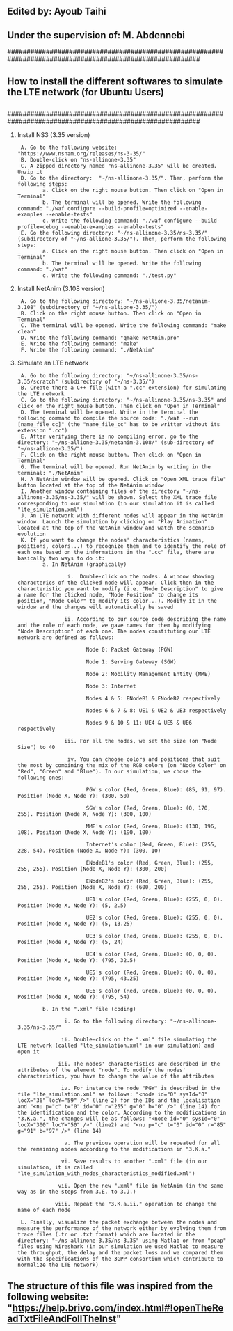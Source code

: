 ## Edited by: Ayoub Taihi
## Under the supervision of: M. Abdennebi

##########################################################################################################
##		                         		                                                ##
##        How to install the different softwares to simulate the LTE network (for Ubuntu Users)         ##
##	 	  		      		  	                                                ##		
##########################################################################################################

1. Install NS3 (3.35 version)

        A. Go to the following website: "https://www.nsnam.org/releases/ns-3-35/"
        B. Double-click on "ns-allinone-3.35" 
        C. A zipped directory named "ns-allinone-3.35" will be created. Unzip it
        D. Go to the directory:  "~/ns-allinone-3.35/". Then, perform the following steps: 
               a. Click on the right mouse button. Then click on "Open in Terminal"
               b. The terminal will be opened. Write the following command: "./waf configure --build-profile=optimized --enable-examples --enable-tests"
               c. Write the following command: "./waf configure --build-profile=debug --enable-examples --enable-tests"
        E. Go the following directory: "~/ns-allinone-3.35/ns-3.35/" (subdirectory of "~/ns-allione-3.35/"). Then, perform the following steps: 
               a. Click on the right mouse button. Then click on "Open in Terminal"
               b. The terminal will be opened. Write the following command: "./waf"
               c. Write the following command: "./test.py"

2. Install NetAnim (3.108 version)

        A. Go to the following directory: "~/ns-allione-3.35/netanim-3.108" (subdirectory of "~/ns-allione-3.35/") 
        B. Click on the right mouse button. Then click on "Open in Terminal"         
        C. The terminal will be opened. Write the following command: "make clean"
        D. Write the following command: "qmake NetAnim.pro"
        E. Write the following command: "make"
        F. Write the following command: "./NetAnim"

3. Simulate an LTE network 

        A. Go to the following directory: "~/ns-allinone-3.35/ns-3.35/scratch" (subdirectory of "~/ns-3.35/") 
        B. Create there a C++ file (with a ".cc" extension) for simulating the LTE network
        C. Go to the following directory: "~/ns-allinone-3.35/ns-3.35" and click on the right mouse button. Then click on "Open in Terminal" 
        D. The terminal will be opened. Write in the terminal the following command to compile the source code: "./waf --run [name_file_cc]" (the "name_file_cc" has to be written without its extension ".cc")
        E. After verifying there is no compiling error, go to the directory: "~/ns-allione-3.35/netanim-3.108/" (sub-directory of "~/ns-allione-3.35/")
        F. Click on the right mouse button. Then click on "Open in Terminal"
        G. The terminal will be opened. Run NetAnim by writing in the terminal: "./NetAnim"
        H. A NetAnim window will be opened. Click on "Open XML trace file" button located at the top of the NetAnim window
        I. Another window containing files of the directory "~/ns-allinone-3.35/ns-3.35/" will be shown. Select the XML trace file corresponding to our simulation (in our simulation it is called "lte_simulation.xml")
        J. An LTE network with different nodes will appear in the NetAnim window. Launch the simulation by clicking on "Play Animation" located at the top of the NetAnim window and watch the scenario evolution 
        K. If you want to change the nodes' characteristics (names, positions, colors...) to recognize them and to identify the role of each one based on the informations in the ".cc" file, there are basically two ways to do it: 
               a. In NetAnim (graphically)  

                       i.  Double-click on the nodes. A window showing characterics of the clicked node will appear. Click then in the characteristic you want to modify (i.e. "Node Description" to give a name for the clicked node, "Node Position" to change its position, "Node Color" to modify its color...). Modify it in the window and the changes will automatically be saved

                      ii. According to our source code describing the name and the role of each node, we gave names for them by modifying "Node Description" of each one. The nodes constituting our LTE network are defined as follows:
 
                             Node 0: Packet Gateway (PGW)

                             Node 1: Serving Gateway (SGW)

                             Node 2: Mobility Management Entity (MME)

                             Node 3: Internet

                             Nodes 4 & 5: ENodeB1 & ENodeB2 respectively

                             Nodes 6 & 7 & 8: UE1 & UE2 & UE3 respectively

                             Nodes 9 & 10 & 11: UE4 & UE5 & UE6 respectively 

                      iii. For all the nodes, we set the size (on "Node Size") to 40

                       iv. You can choose colors and positions that suit the most by combining the mix of the RGB colors (on "Node Color" on "Red", "Green" and "Blue"). In our simulation, we chose the following ones: 
           
                             PGW's color (Red, Green, Blue): (85, 91, 97). Position (Node X, Node Y): (300, 50)
 
                             SGW's color (Red, Green, Blue): (0, 170, 255). Position (Node X, Node Y): (300, 100)

                             MME's color (Red, Green, Blue): (130, 196, 108). Position (Node X, Node Y): (190, 100)

                             Internet's color (Red, Green, Blue): (255, 228, 54). Position (Node X, Node Y): (300, 10)                                       

                             ENodeB1's color (Red, Green, Blue): (255, 255, 255). Position (Node X, Node Y): (300, 200) 
 
                             ENodeB2's color (Red, Green, Blue): (255, 255, 255). Position (Node X, Node Y): (600, 200)

                             UE1's color (Red, Green, Blue): (255, 0, 0). Position (Node X, Node Y): (5, 2.5)

                             UE2's color (Red, Green, Blue): (255, 0, 0). Position (Node X, Node Y): (5, 13.25)

                             UE3's color (Red, Green, Blue): (255, 0, 0). Position (Node X, Node Y): (5, 24)

                             UE4's color (Red, Green, Blue): (0, 0, 0). Position (Node X, Node Y): (795, 32.5)

                             UE5's color (Red, Green, Blue): (0, 0, 0). Position (Node X, Node Y): (795, 43.25)

                             UE6's color (Red, Green, Blue): (0, 0, 0). Position (Node X, Node Y): (795, 54)

               b. In the ".xml" file (coding)  

                      i. Go to the following directory: "~/ns-allinone-3.35/ns-3.35/" 

                     ii. Double-click on the ".xml" file simulating the LTE network (called "lte_simulation.xml" in our simulation) and open it 
   
                    iii. The nodes' characteristics are described in the attributes of the element "node". To modify the nodes' characteristics, you have to change the value of the attributes 
   
                     iv. For instance the node "PGW" is described in the file "lte_simulation.xml" as follows: "<node id="0" sysId="0" locX="36" locY="59" />" (line 2) for the IDs and the localisation and "<nu p="c" t="0" id="0" r="255" g="0" b="0" />" (line 14) for the identification and the color. According to the modifications in "3.K.a.", the changes will be as follows: "<node id="0" sysId="0" locX="300" locY="50" />" (line2) and "<nu p="c" t="0" id="0" r="85" g="91" b="97" />" (line 14)
                 
                      v. The previous operation will be repeated for all the remaining nodes according to the modifications in "3.K.a." 

                     vi. Save results to another ".xml" file (in our simulation, it is called "lte_simulation_with_nodes_characteristics_modified.xml")

                    vii. Open the new ".xml" file in NetAnim (in the same way as in the steps from 3.E. to 3.J.)

                   viii. Repeat the "3.K.a.ii." operation to change the name of each node    

        L. Finally, visualize the packet exchange between the nodes and measure the performance of the network either by evolving them from trace files (.tr or .txt format) which are located in the directory: "~/ns-allinone-3.35/ns-3.35" using Matlab or from "pcap" files using Wireshark (in our simulation we used Matlab to measure the throughput, the delay and the packet loss and we compared them with the specifications of the 3GPP consortium which contribute to normalize the LTE network) 

## The structure of this file was inspired from the following website: "https://help.brivo.com/index.html#!openTheReadTxtFileAndFollTheInst"
